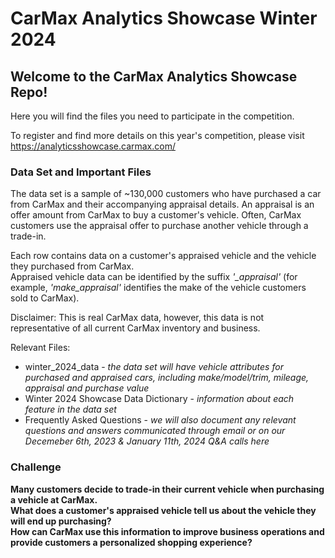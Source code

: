 # CarMax Analytics Showcase Winter 2024

## Welcome to the CarMax Analytics Showcase Repo!  

Here you will find the files you need to participate in the competition.

To register and find more details on this year's competition, please visit <https://analyticsshowcase.carmax.com/>

### Data Set and Important Files  
The data set is a sample of ~130,000 customers who have purchased a car from CarMax and their accompanying appraisal details. An appraisal is an offer amount from CarMax to buy a customer's vehicle. Often, CarMax customers use the appraisal offer to purchase another vehicle through a trade-in.  
  
Each row contains data on a customer's appraised vehicle and the vehicle they purchased from CarMax.   
Appraised vehicle data can be identified by the suffix *'_appraisal'* (for example, *'make_appraisal'* identifies the make of the vehicle customers sold to CarMax).

Disclaimer: This is real CarMax data, however, this data is not representative of all current CarMax inventory and business.


Relevant Files:
   * winter_2024_data - *the data set will have vehicle attributes for purchased and appraised cars, including make/model/trim, mileage, appraisal and purchase value*
  * Winter 2024 Showcase Data Dictionary - *information about each feature in the data set*  
  * Frequently Asked Questions - *we will also document any relevant questions and answers communicated through email or on our Decemeber 6th, 2023 & January 11th, 2024 Q&A calls here*  

### Challenge  
**Many customers decide to trade-in their current vehicle when purchasing a vehicle at CarMax.  
  What does a customer's appraised vehicle tell us about the vehicle they will end up purchasing?    
  How can CarMax use this information to improve business operations and provide customers a personalized shopping experience?**
